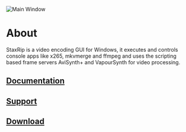 ![Main Window](https://github.com/staxrip/staxrip/blob/master/docs/screenshots/_Main.png)

# About

StaxRip is a video encoding GUI for Windows, it executes and controls console apps like x265, mkvmerge and ffmpeg and uses the scripting based frame servers AviSynth+ and VapourSynth for video processing.

## [Documentation](https://staxrip.readthedocs.io)

## [Support](https://staxrip.readthedocs.io/support.html)

## [Download](https://staxrip.readthedocs.io/introduction.html#download)
